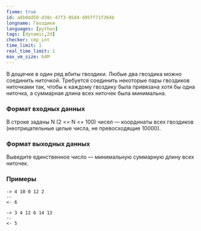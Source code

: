 ```yaml
---
fixme: true
id: a8b0dd50-d38c-47f3-85d4-d95ff71f364b
longname: Гвоздики
languages: [python]
tags: [dynamic,2d]
checker: cmp_int
time_limit: 1
real_time_limit: 1
max_vm_size: 64M
---
```



В дощечке в один ряд вбиты гвоздики. Любые два гвоздика можно соединить ниточкой. Требуется соединить некоторые пары гвоздиков ниточками так, чтобы к каждому гвоздику была привязана хотя бы одна ниточка, а суммарная длина всех ниточек была минимальна.

### Формат входных данных

В строке заданы N (2 <= N <= 100) чисел — координаты всех гвоздиков (неотрицательные целые числа, не превосходящие 10000).

### Формат выходных данных

Выведите единственное число — минимальную суммарную длину всех ниточек.

### Примеры

```
-> 4 10 0 12 2
--
<- 6
```

```
-> 3 4 12 6 14 13
--
<- 5
```
